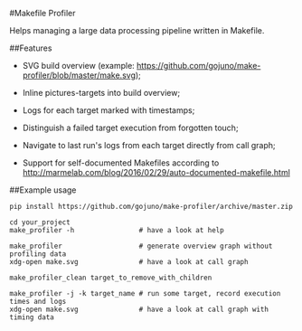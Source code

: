 #Makefile Profiler

Helps managing a large data processing pipeline written in Makefile.

##Features

* SVG build overview (example: https://github.com/gojuno/make-profiler/blob/master/make.svg);

* Inline pictures-targets into build overview;

* Logs for each target marked with timestamps;

* Distinguish a failed target execution from forgotten touch;

* Navigate to last run's logs from each target directly from call graph;

* Support for self-documented Makefiles according to 
http://marmelab.com/blog/2016/02/29/auto-documented-makefile.html

##Example usage

    pip install https://github.com/gojuno/make-profiler/archive/master.zip

    cd your_project
    make_profiler -h                # have a look at help

    make_profiler                   # generate overview graph without profiling data
    xdg-open make.svg               # have a look at call graph

    make_profiler_clean target_to_remove_with_children

    make_profiler -j -k target_name # run some target, record execution times and logs
    xdg-open make.svg               # have a look at call graph with timing data
